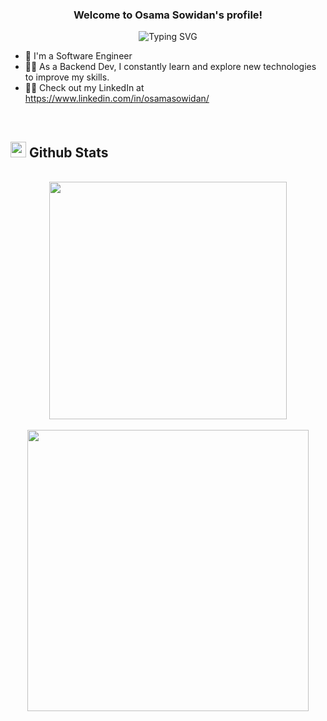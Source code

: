 <h3 align="center">
  Welcome to Osama Sowidan's profile!
</h3>

<p align="center">
  <img src="https://readme-typing-svg.demolab.com?font=Kalam&weight=700&pause=1000&color=2196F3&center=true&width=435&lines=ٍSoftware+Engineer;Always+Learning+New+Things!" alt="Typing SVG" />
</p>

- 🏢 I'm a Software Engineer
- 👨‍💻 As a Backend Dev, I constantly learn and explore new technologies to improve my skills.
- 👨‍💻 Check out my LinkedIn at https://www.linkedin.com/in/osamasowidan/
<br/>

## <img src="https://media.giphy.com/media/iY8CRBdQXODJSCERIr/giphy.gif" width="25"> <b>Github Stats</b>

<br/>

<div align="center">

<a href="https://github.com/sowidan1">
  <img align="center" src="https://github-readme-streak-stats.herokuapp.com/?user=sowidan1&theme=blueberry" width="380"/>
</a>

</div>

<br/>

<div align="center">

<a href="https://github.com/sowidan1/">
  <img align="center" src="https://github-readme-stats.vercel.app/api?username=sowidan1&include_all_commits=true&count_private=true&show_icons=true&line_height=20&title_color=7A7ADB&icon_color=2234AE&text_color=D3D3D3&bg_color=0,000000,130F40" width="450"/>
</a>

</div>
